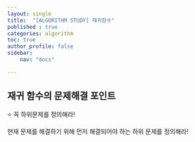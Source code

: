 ```yaml
---
layout: single
title:  "[ALGORITHM STUDY] 재귀함수"
published : true
categories: algorithm
toc: true
author_profile: false
sidebar:
    nav: "docs"

---
```


## 재귀 함수의 문제해결 포인트

:star: 꼭 하위문제를 정의해라!

현재 문제를 해결하기 위해 먼저 해결되어야 하는 하위 문제를 정의해라!